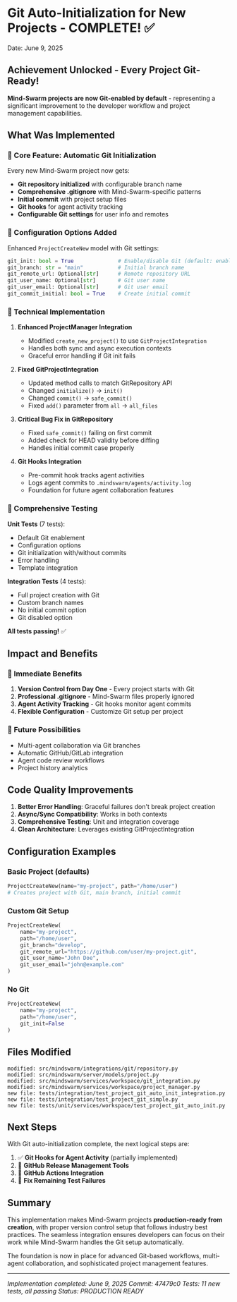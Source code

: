 # Git Auto-Initialization for New Projects - COMPLETE! ✅

Date: June 9, 2025

## Achievement Unlocked - Every Project Git-Ready!

**Mind-Swarm projects are now Git-enabled by default** - representing a significant improvement to the developer workflow and project management capabilities.

## What Was Implemented

### 🎯 Core Feature: Automatic Git Initialization
Every new Mind-Swarm project now gets:
- **Git repository initialized** with configurable branch name
- **Comprehensive .gitignore** with Mind-Swarm-specific patterns
- **Initial commit** with project setup files
- **Git hooks** for agent activity tracking
- **Configurable Git settings** for user info and remotes

### 📝 Configuration Options Added

Enhanced `ProjectCreateNew` model with Git settings:
```python
git_init: bool = True              # Enable/disable Git (default: enabled)
git_branch: str = "main"           # Initial branch name
git_remote_url: Optional[str]      # Remote repository URL
git_user_name: Optional[str]       # Git user name
git_user_email: Optional[str]      # Git user email
git_commit_initial: bool = True    # Create initial commit
```

### 🔧 Technical Implementation

1. **Enhanced ProjectManager Integration**
   - Modified `create_new_project()` to use `GitProjectIntegration`
   - Handles both sync and async execution contexts
   - Graceful error handling if Git init fails

2. **Fixed GitProjectIntegration**
   - Updated method calls to match GitRepository API
   - Changed `initialize()` → `init()`
   - Changed `commit()` → `safe_commit()`
   - Fixed `add()` parameter from `all` → `all_files`

3. **Critical Bug Fix in GitRepository**
   - Fixed `safe_commit()` failing on first commit
   - Added check for HEAD validity before diffing
   - Handles initial commit case properly

4. **Git Hooks Integration**
   - Pre-commit hook tracks agent activities
   - Logs agent commits to `.mindswarm/agents/activity.log`
   - Foundation for future agent collaboration features

### 🧪 Comprehensive Testing

**Unit Tests** (7 tests):
- Default Git enablement
- Configuration options
- Git initialization with/without commits
- Error handling
- Template integration

**Integration Tests** (4 tests):
- Full project creation with Git
- Custom branch names
- No initial commit option
- Git disabled option

**All tests passing!** ✅

## Impact and Benefits

### 🚀 Immediate Benefits
1. **Version Control from Day One** - Every project starts with Git
2. **Professional .gitignore** - Mind-Swarm files properly ignored
3. **Agent Activity Tracking** - Git hooks monitor agent commits
4. **Flexible Configuration** - Customize Git setup per project

### 🔮 Future Possibilities
- Multi-agent collaboration via Git branches
- Automatic GitHub/GitLab integration
- Agent code review workflows
- Project history analytics

## Code Quality Improvements

1. **Better Error Handling**: Graceful failures don't break project creation
2. **Async/Sync Compatibility**: Works in both contexts
3. **Comprehensive Testing**: Unit and integration coverage
4. **Clean Architecture**: Leverages existing GitProjectIntegration

## Configuration Examples

### Basic Project (defaults)
```python
ProjectCreateNew(name="my-project", path="/home/user")
# Creates project with Git, main branch, initial commit
```

### Custom Git Setup
```python
ProjectCreateNew(
    name="my-project",
    path="/home/user",
    git_branch="develop",
    git_remote_url="https://github.com/user/my-project.git",
    git_user_name="John Doe",
    git_user_email="john@example.com"
)
```

### No Git
```python
ProjectCreateNew(
    name="my-project", 
    path="/home/user",
    git_init=False
)
```

## Files Modified

```
modified: src/mindswarm/integrations/git/repository.py
modified: src/mindswarm/server/models/project.py  
modified: src/mindswarm/services/workspace/git_integration.py
modified: src/mindswarm/services/workspace/project_manager.py
new file: tests/integration/test_project_git_auto_init_integration.py
new file: tests/integration/test_project_git_simple.py
new file: tests/unit/services/workspace/test_project_git_auto_init.py
```

## Next Steps

With Git auto-initialization complete, the next logical steps are:
1. ✅ **Git Hooks for Agent Activity** (partially implemented)
2. 🔄 **GitHub Release Management Tools**
3. 🔄 **GitHub Actions Integration**
4. 🔄 **Fix Remaining Test Failures**

## Summary

This implementation makes Mind-Swarm projects **production-ready from creation**, with proper version control setup that follows industry best practices. The seamless integration ensures developers can focus on their work while Mind-Swarm handles the Git setup automatically.

The foundation is now in place for advanced Git-based workflows, multi-agent collaboration, and sophisticated project management features.

---

*Implementation completed: June 9, 2025*
*Commit: 47479c0*
*Tests: 11 new tests, all passing*
*Status: PRODUCTION READY*